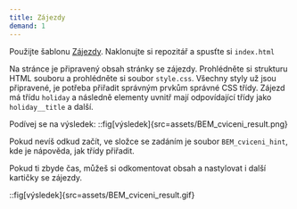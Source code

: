 ```yaml
---
title: Zájezdy
demand: 1
---
```


Použijte šablonu [Zájezdy](https://github.com/Czechitas-podklady-WEB/BEM-cviceni).
Naklonujte si repozitář a spusťte si `index.html`

Na stránce je připravený obsah stránky se zájezdy. Prohlédněte si strukturu HTML souboru a prohlédněte si soubor `style.css`.
Všechny styly už jsou připravené, je potřeba přiřadit správným prvkům správné CSS třídy. Zájezd má třídu `holiday` a následně elementy uvnitř mají odpovídající třídy jako `holiday__title` a další.

Podívej se na výsledek:
::fig[výsledek]{src=assets/BEM_cviceni_result.png}

Pokud nevíš odkud začít, ve složce se zadáním je soubor `BEM_cviceni_hint`, kde je nápověda, jak třídy přiřadit.

Pokud ti zbyde čas, můžeš si odkomentovat obsah a nastylovat i další kartičky se zájezdy.

::fig[výsledek]{src=assets/BEM_cviceni_result.gif}
